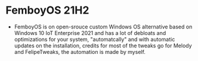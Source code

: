 # FemboyOS 21H2
* FemboyOS is on open-srouce custom Windows OS alternative based on Windows 10 IoT Enterprise 2021 and has a lot of debloats and optimizations for your system, "automatcally" and with automatic updates on the installation, credits for most of the tweaks go for Melody and FelipeTweaks, the automation is made by myself.

